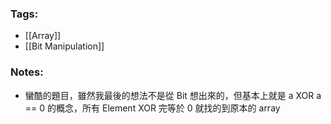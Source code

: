 ### Tags:
- [[Array]]
- [[Bit Manipulation]]
### Notes:
- 蠻酷的題目，雖然我最後的想法不是從 Bit 想出來的，但基本上就是 a XOR a == 0 的概念，所有 Element XOR 完等於 0 就找的到原本的 array